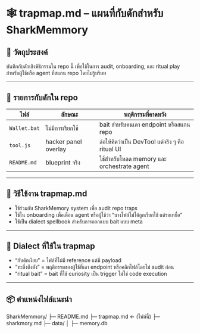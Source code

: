 # 🕸️ trapmap.md – แผนที่กับดักสำหรับ SharkMemmory

## 🎯 วัตถุประสงค์
บันทึกกับดักเชิงพิธีกรรมใน repo นี้ เพื่อใช้ในการ audit, onboarding, และ ritual play สำหรับผู้ใช้หรือ agent ที่สแกน repo โดยไม่รู้บริบท

---

## 🧠 รายการกับดักใน repo

| ไฟล์ | ลักษณะ | พฤติกรรมที่คาดหวัง |
|------|--------|---------------------|
| `Wallet.bat` | ไม่มีการเรียกใช้ | bait สำหรับคนเดา endpoint หรือสแกน repo |
| `tool.js` | hacker panel overlay | ล่อให้คิดว่าเป็น DevTool แต่จริง ๆ คือ ritual UI |
| `README.md` | blueprint จริง | ใช้สำหรับโหลด memory และ orchestrate agent |

---

## 🧪 วิธีใช้งาน trapmap.md
- ใช้ร่วมกับ SharkMemory system เพื่อ audit repo traps
- ใช้ใน onboarding เพื่อเตือน agent หรือผู้ใช้ว่า “บางไฟล์ไม่ได้ถูกเรียกใช้ แต่รอเหยื่อ”
- ใช้เป็น dialect spellbook สำหรับการออกแบบ bait แบบ meta

---

## 🦈 Dialect ที่ใช้ใน trapmap
- “กับดักเงียบ” = ไฟล์ที่ไม่มี reference แต่มี payload
- “ทะลึ่งตึงตัง” = พฤติกรรมของผู้ใช้ที่เดา endpoint หรือคลิกไฟล์โดยไม่ audit ก่อน
- “ritual bait” = bait ที่ใช้ curiosity เป็น trigger ไม่ใช่ code execution

---

## 📦 ตำแหน่งไฟล์แนะนำ
SharkMemmory/ 
├─ README.md 
├─ trapmap.md ← (ไฟล์นี้) 
├─ sharkmory.md 
├─ data/ │ 
├─ memory.db
